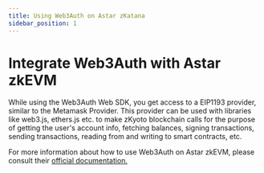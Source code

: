 ```yaml
---
title: Using Web3Auth on Astar zKatana
sidebar_position: 1
---
```


# Integrate Web3Auth with Astar zkEVM

While using the Web3Auth Web SDK, you get access to a EIP1193 provider, similar to the Metamask Provider. This provider can be used with libraries like web3.js, ethers.js etc. to make zKyoto blockchain calls for the purpose of getting the user's account info, fetching balances, signing transactions, sending transactions, reading from and writing to smart contracts, etc. 

For more information about how to use Web3Auth on Astar zkEVM, please consult their [official documentation.](https://web3auth.io/docs/connect-blockchain/evm/zkevm/)
